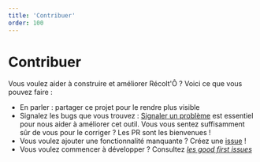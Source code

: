 ```yaml
---
title: 'Contribuer'
order: 100
---
```



# Contribuer

Vous voulez aider à construire et améliorer Récolt'Ô ? Voici ce que vous pouvez faire :
- En parler : partager ce projet pour le rendre plus visible
- Signalez les bugs que vous trouvez : [Signaler un problème](https://github.com/makinacorpus/Recolto/issues) est essentiel pour nous aider à améliorer cet outil. Vous vous sentez suffisamment sûr de vous pour le corriger ? Les PR sont les bienvenues !
- Vous voulez ajouter une fonctionnalité manquante ? Créez une [issue](https://github.com/makinacorpus/Recolto/issues) !
- Vous voulez commencer à développer ? Consultez [*les good first issues*](https://github.com/makinacorpus/recolto/issues?q=is%3Aopen+is%3Aissue+label%3A%22good+first+issue%22)